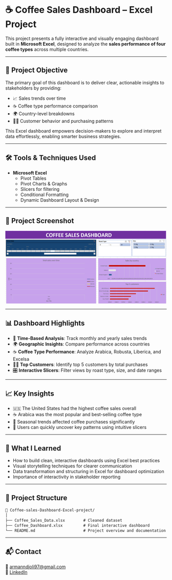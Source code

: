 # ☕ Coffee Sales Dashboard – Excel Project

This project presents a fully interactive and visually engaging dashboard built in **Microsoft Excel**, designed to analyze the **sales performance of four coffee types** across multiple countries.

---

## 📌 Project Objective

The primary goal of this dashboard is to deliver clear, actionable insights to stakeholders by providing:
- 📈 Sales trends over time
- ☕ Coffee type performance comparison
- 🌍 Country-level breakdowns
- 🧍‍♂️ Customer behavior and purchasing patterns

This Excel dashboard empowers decision-makers to explore and interpret data effortlessly, enabling smarter business strategies.

---

## 🛠 Tools & Techniques Used

- **Microsoft Excel**
  - Pivot Tables
  - Pivot Charts & Graphs
  - Slicers for filtering
  - Conditional Formatting
  - Dynamic Dashboard Layout & Design

---

## 📸 Project Screenshot

![Coffee Sales Dashboard](coffee_sales_dashboard_preview.png)

---

## 📊 Dashboard Highlights

- 📅 **Time-Based Analysis**: Track monthly and yearly sales trends
- 🌍 **Geographic Insights**: Compare performance across countries
- ☕ **Coffee Type Performance**: Analyze Arabica, Robusta, Liberica, and Excelsa
- 🧍‍♂️ **Top Customers**: Identify top 5 customers by total purchases
- 🎛️ **Interactive Slicers**: Filter views by roast type, size, and date ranges

---

## 📈 Key Insights

- 🇺🇸 The United States had the highest coffee sales overall
- ☕ Arabica was the most popular and best-selling coffee type
- 📆 Seasonal trends affected coffee purchases significantly
- 🎯 Users can quickly uncover key patterns using intuitive slicers

---

## 🧠 What I Learned

- How to build clean, interactive dashboards using Excel best practices
- Visual storytelling techniques for clearer communication
- Data transformation and structuring in Excel for dashboard optimization
- Importance of interactivity in stakeholder reporting

---

## 📁 Project Structure

```
📂 Coffee-sales-Dashboard-Excel-project/
│
├── Coffee_Sales_Data.xlsx        # Cleaned dataset
├── Coffee_Dashboard.xlsx         # Final interactive dashboard
└── README.md                     # Project overview and documentation
```

---

## 📬 Contact

📧 [armanndjoli97@gmail.com](mailto:armanndjoli97@gmail.com)  
🔗 [LinkedIn](https://www.linkedin.com/in/arman-ndjoli97)

